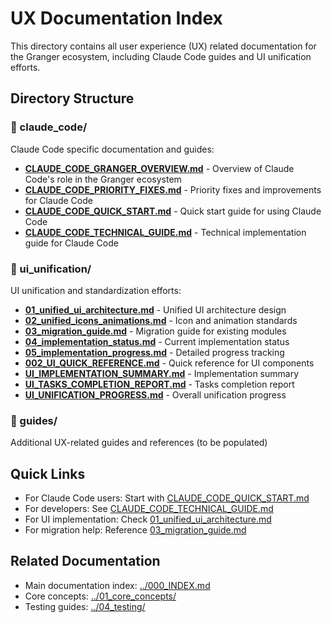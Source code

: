 # UX Documentation Index

This directory contains all user experience (UX) related documentation for the Granger ecosystem, including Claude Code guides and UI unification efforts.

## Directory Structure

### 📁 claude_code/
Claude Code specific documentation and guides:
- **[CLAUDE_CODE_GRANGER_OVERVIEW.md](claude_code/CLAUDE_CODE_GRANGER_OVERVIEW.md)** - Overview of Claude Code's role in the Granger ecosystem
- **[CLAUDE_CODE_PRIORITY_FIXES.md](claude_code/CLAUDE_CODE_PRIORITY_FIXES.md)** - Priority fixes and improvements for Claude Code
- **[CLAUDE_CODE_QUICK_START.md](claude_code/CLAUDE_CODE_QUICK_START.md)** - Quick start guide for using Claude Code
- **[CLAUDE_CODE_TECHNICAL_GUIDE.md](claude_code/CLAUDE_CODE_TECHNICAL_GUIDE.md)** - Technical implementation guide for Claude Code

### 📁 ui_unification/
UI unification and standardization efforts:
- **[01_unified_ui_architecture.md](ui_unification/01_unified_ui_architecture.md)** - Unified UI architecture design
- **[02_unified_icons_animations.md](ui_unification/02_unified_icons_animations.md)** - Icon and animation standards
- **[03_migration_guide.md](ui_unification/03_migration_guide.md)** - Migration guide for existing modules
- **[04_implementation_status.md](ui_unification/04_implementation_status.md)** - Current implementation status
- **[05_implementation_progress.md](ui_unification/05_implementation_progress.md)** - Detailed progress tracking
- **[002_UI_QUICK_REFERENCE.md](ui_unification/002_UI_QUICK_REFERENCE.md)** - Quick reference for UI components
- **[UI_IMPLEMENTATION_SUMMARY.md](ui_unification/UI_IMPLEMENTATION_SUMMARY.md)** - Implementation summary
- **[UI_TASKS_COMPLETION_REPORT.md](ui_unification/UI_TASKS_COMPLETION_REPORT.md)** - Tasks completion report
- **[UI_UNIFICATION_PROGRESS.md](ui_unification/UI_UNIFICATION_PROGRESS.md)** - Overall unification progress

### 📁 guides/
Additional UX-related guides and references (to be populated)

## Quick Links

- For Claude Code users: Start with [CLAUDE_CODE_QUICK_START.md](claude_code/CLAUDE_CODE_QUICK_START.md)
- For developers: See [CLAUDE_CODE_TECHNICAL_GUIDE.md](claude_code/CLAUDE_CODE_TECHNICAL_GUIDE.md)
- For UI implementation: Check [01_unified_ui_architecture.md](ui_unification/01_unified_ui_architecture.md)
- For migration help: Reference [03_migration_guide.md](ui_unification/03_migration_guide.md)

## Related Documentation

- Main documentation index: [../000_INDEX.md](../000_INDEX.md)
- Core concepts: [../01_core_concepts/](../01_core_concepts/)
- Testing guides: [../04_testing/](../04_testing/)